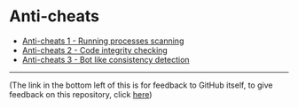# Anti-cheats

- [Anti-cheats 1 - Running processes scanning](https://github.com/AberFray/how-to-make-game-cheats-and-anticheats/tree/main/3.%20Anti-cheats/Anti-cheats%201 "Running processes scanning")
- [Anti-cheats 2 - Code integrity checking](https://github.com/AberFray/how-to-make-game-cheats-and-anticheats/tree/main/3.%20Anti-cheats/Anti-cheats%202 "Code integrity checking")
- [Anti-cheats 3 - Bot like consistency detection](https://github.com/AberFray/how-to-make-game-cheats-and-anticheats/tree/main/3.%20Anti-cheats/Anti-cheats%203 "Bot like consistency detection")

------------

(The link in the bottom left of this is for feedback to GitHub itself, to give feedback on this repository, click [here](https://forms.office.com/e/r9Mdy3stif "Survey"))